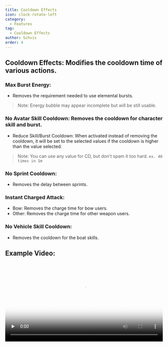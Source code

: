 ```yaml
---
title: Cooldown Effects
icon: clock-rotate-left
category:
  - Features
tag:
  - Cooldown Effects
author: Schvis
order: 4
---
```


## Cooldown Effects: Modifies the cooldown time of various actions.
### Max Burst Energy:
- Removes the requirement needed to use elemental bursts.
> Note: Energy bubble may appear incomplete but will be still usable.
### No Avatar Skill Cooldown: Removes the cooldown for character skill and burst.
- Reduce Skill/Burst Cooldown: When activated instead of removing the cooldown, it will be set to the selected values if the cooldown is higher than the value selected.
> Note: You can use any value for CD, but don't spam it too hard. `ex. 40 times in 1m`
### No Sprint Cooldown:
- Removes the delay between sprints.
### Instant Charged Attack:
- Bow: Removes the charge time for bow users.
- Other: Removes the charge time for other weapon users.
### No Vehicle Skill Cooldown:
- Removes the cooldown for the boat skills.

## Example Video:

<video controls preload="none" width="100%" poster="https://nextcloud.atruicardona.xyz/s/6Gf3Wnc5F5bAfay/preview"><source src="https://nextcloud.atruicardona.xyz/s/6Gf3Wnc5F5bAfay/download" type="video/mp4"></video>
